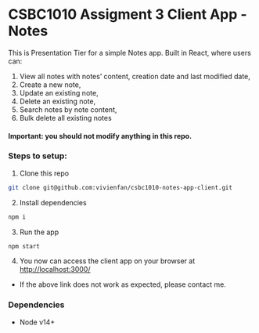 # CSBC1010 Assigment 3 Client App - Notes

This is Presentation Tier for a simple Notes app. Built in React, where users can:
1. View all notes with notes’ content, creation date and last modified date,
2. Create a new note,
3. Update an existing note,
4. Delete an existing note,
5. Search notes by note content,
6. Bulk delete all existing notes


#### Important: you should not modify anything in this repo.

### Steps to setup:

1. Clone this repo
```bash
git clone git@github.com:vivienfan/csbc1010-notes-app-client.git

```

2. Install dependencies
```bash
npm i

```

3. Run the app
```bash
npm start

```

4. You now can access the client app on your browser at [http://localhost:3000/](http://localhost:3000/)
- If the above link does not work as expected, please contact me.


### Dependencies 
- Node v14+